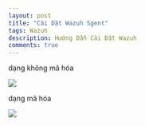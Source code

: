 ```yaml
---
layout: post
title: "Cài Dặt Wazuh Sgent"
tags: Wazuh
description: Hướng Dẫn Cài Đặt Wazuh
comments: true
---
```


dạng không mã hóa

<img src = "https://i.imgur.com/3xYw3Kc.png">







dạng mã hóa




<img src="{% base64 https://i.imgur.com/3xYw3Kc.png %}" />

